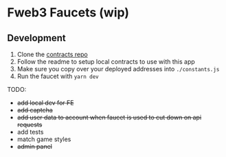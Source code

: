 # Fweb3 Faucets (wip)
## Development

1. Clone the [contracts repo](https://github.com/fweb3/contracts)
2. Follow the readme to setup local contracts to use with this app
3. Make sure you copy over your deployed addresses into `./constants.js`
4. Run the faucet with `yarn dev`

TODO:
- ~~add local dev for FE~~
- ~~add captcha~~
- ~~add user data to account when faucet is used to cut down on api requests~~
- add tests
- match game styles
- ~~admin panel~~
